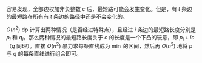 容易发现，全部边权加非负整数 $c$ 后，最短路可能会发生变化。但是，有 $t$ 条边的最短路在所有有 $t$ 条边的路径中还是不会变化的。

$O(n^2)$ dp 计算出两种情况（是否经过特殊点），且经过 $i$ 条边的最短路长度分别是 $p_i$ 和 $q_i$。那么两种情况的最短路长度关于 $c$ 的长度是一个下凸的玩意，即 $p_i+ic$（$q$ 同理）。直接 $O(n^2)$ 暴力求每条直线成为 $\min$ 的区间，然后再 $O(n^2)$ 地将 $p$ 与 $q$ 的每条直线进行组合即可。